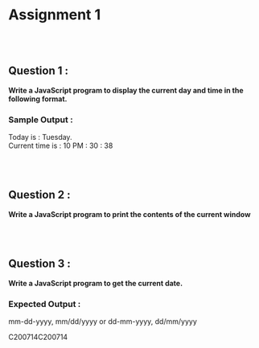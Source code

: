 # Assignment 1

<br><br>
## Question 1 :
**Write a JavaScript program to display the current day and time in the following format.**

### Sample Output : 
Today is : Tuesday. <br>
Current time is : 10 PM : 30 : 38

<br><br>
## Question 2 :
**Write a JavaScript program to print the contents of the current window**

<br><br>
## Question 3 :
**Write a JavaScript program to get the current date.**

### Expected Output : 
mm-dd-yyyy, mm/dd/yyyy or dd-mm-yyyy, dd/mm/yyyy

C200714C200714
